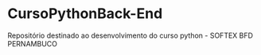 # CursoPythonBack-End
Repositório destinado ao desenvolvimento  do curso python - SOFTEX BFD PERNAMBUCO

